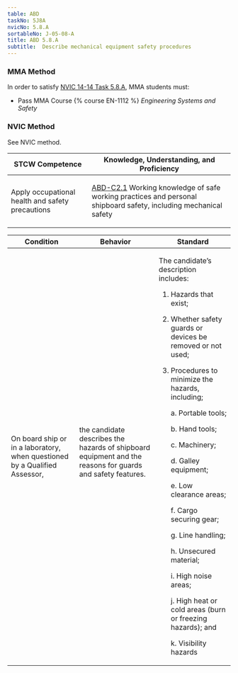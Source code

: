 ```yaml
---
table: ABD
taskNo: 5J8A
nvicNo: 5.8.A 
sortableNo: J-05-08-A
title: ABD 5.8.A 
subtitle:  Describe mechanical equipment safety procedures
---
```



### MMA Method

In order to satisfy  [NVIC 14-14  Task  5.8.A]({{site.baseurl}}/assets/images/nvic-14-14.pdf), MMA students must:

* Pass MMA Course {% course EN-1112 %}  *Engineering Systems and Safety*


### NVIC Method

<a onclick="togglevisibility('nvic_methods')" >See NVIC method.</a>

<div id='nvic_methods' class='hide'>

<table>
<thead>
<tr>
<th class='forty'> STCW Competence </th>
<th class='sixty'> Knowledge, Understanding, and Proficiency </th>
</tr>
</thead>




<tbody>
<tr><td markdown='1'>

Apply occupational health and safety precautions

</td><td markdown='1'>

[ABD-C2.1]({{site.baseurl}}/tables/25.html#ABD-C2.1) Working knowledge of safe working practices and personal shipboard safety, including mechanical safety		

</td></tr>


</tbody>
</table>


<table>
<thead>
<tr><th class='twenty'>  Condition </th><th class='twenty'> Behavior </th><th  class='sixty'>Standard </th></tr>
</thead>
<tbody >



<tr><td markdown='1'>

On board ship or in a laboratory, when questioned by a Qualified Assessor,

</td><td markdown='1'>

the candidate describes the hazards of shipboard equipment and the reasons for guards and safety features.

<br>

<div class="tooltip">
<span class="tooltiptext">
</span>
</div>


</td><td markdown='1'>

The candidate’s description includes:

1. Hazards that exist;
2. Whether safety guards or devices be removed or not used;
3. Procedures to minimize the hazards, including;

	a. Portable tools;

	b. Hand tools;

	c. Machinery;

	d. Galley equipment;

	e. Low clearance areas;

	f. Cargo securing gear;

	g. Line handling;

	h. Unsecured material;

	i. High noise areas;

	j. High heat or cold areas (burn or freezing hazards); and

	k. Visibility hazards 

</td></tr>
</tbody>
</table>
</div>
